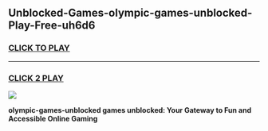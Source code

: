 
## Unblocked-Games-olympic-games-unblocked-Play-Free-uh6d6
<h3>
<a href="https://premium76.site?title=olympic-games-unblocked&ref=17A">CLICK TO PLAY</a></h3>
<hr>

<h3>
<a href="https://premium76.site?title=olympic-games-unblocked&ref=17A">CLICK 2 PLAY</a>
  
</h3>

<a href="https://premium76.site?title=olympic-games-unblocked&ref=17A"><img src="https://clearcache.store/games.png"></a>


**olympic-games-unblocked games unblocked: Your Gateway to Fun and Accessible Online Gaming**
